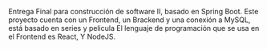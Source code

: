 Entrega Final para construcción de software II, basado en Spring Boot.
Este proyecto cuenta con un Frontend, un Brackend y una conexión a MySQL, está basado en series y pelicula
El lenguaje de programación que se usa en el Frontend es React, Y NodeJS. 
